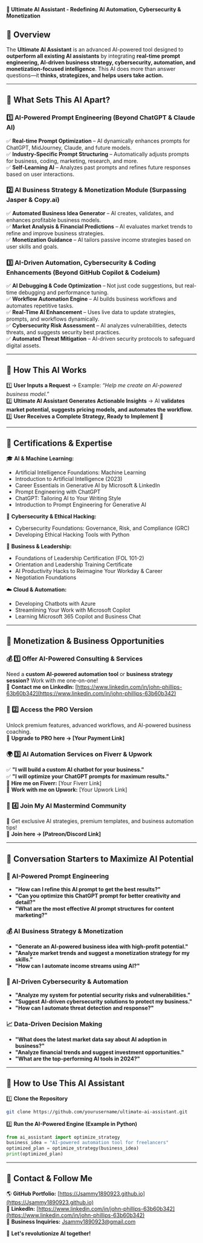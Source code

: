 **🚀 Ultimate AI Assistant - Redefining AI Automation, Cybersecurity & Monetization**

## **🔹 Overview**
The **Ultimate AI Assistant** is an advanced AI-powered tool designed to **outperform all existing AI assistants** by integrating **real-time prompt engineering, AI-driven business strategy, cybersecurity, automation, and monetization-focused intelligence**. This AI does more than answer questions—it **thinks, strategizes, and helps users take action.**

---

## **🔹 What Sets This AI Apart?**

### **1️⃣ AI-Powered Prompt Engineering (Beyond ChatGPT & Claude AI)**
✅ **Real-time Prompt Optimization** – AI dynamically enhances prompts for ChatGPT, MidJourney, Claude, and future models.  
✅ **Industry-Specific Prompt Structuring** – Automatically adjusts prompts for business, coding, marketing, research, and more.  
✅ **Self-Learning AI** – Analyzes past prompts and refines future responses based on user interactions.

### **2️⃣ AI Business Strategy & Monetization Module (Surpassing Jasper & Copy.ai)**
✅ **Automated Business Idea Generator** – AI creates, validates, and enhances profitable business models.  
✅ **Market Analysis & Financial Predictions** – AI evaluates market trends to refine and improve business strategies.  
✅ **Monetization Guidance** – AI tailors passive income strategies based on user skills and goals.

### **3️⃣ AI-Driven Automation, Cybersecurity & Coding Enhancements (Beyond GitHub Copilot & Codeium)**
✅ **AI Debugging & Code Optimization** – Not just code suggestions, but real-time debugging and performance tuning.  
✅ **Workflow Automation Engine** – AI builds business workflows and automates repetitive tasks.  
✅ **Real-Time AI Enhancement** – Uses live data to update strategies, prompts, and workflows dynamically.  
✅ **Cybersecurity Risk Assessment** – AI analyzes vulnerabilities, detects threats, and suggests security best practices.  
✅ **Automated Threat Mitigation** – AI-driven security protocols to safeguard digital assets.

---

## **🔹 How This AI Works**
1️⃣ **User Inputs a Request** → Example: *“Help me create an AI-powered business model.”*  
2️⃣ **Ultimate AI Assistant Generates Actionable Insights** → AI **validates market potential, suggests pricing models, and automates the workflow.**  
3️⃣ **User Receives a Complete Strategy, Ready to Implement** 🎯

---

## **🔹 Certifications & Expertise**
🎓 **AI & Machine Learning:**  
- Artificial Intelligence Foundations: Machine Learning  
- Introduction to Artificial Intelligence (2023)  
- Career Essentials in Generative AI by Microsoft & LinkedIn  
- Prompt Engineering with ChatGPT  
- ChatGPT: Tailoring AI to Your Writing Style  
- Introduction to Prompt Engineering for Generative AI  

🔐 **Cybersecurity & Ethical Hacking:**  
- Cybersecurity Foundations: Governance, Risk, and Compliance (GRC)  
- Developing Ethical Hacking Tools with Python  

💼 **Business & Leadership:**  
- Foundations of Leadership Certification (FOL 101-2)  
- Orientation and Leadership Training Certificate  
- AI Productivity Hacks to Reimagine Your Workday & Career  
- Negotiation Foundations  

☁️ **Cloud & Automation:**  
- Developing Chatbots with Azure  
- Streamlining Your Work with Microsoft Copilot  
- Learning Microsoft 365 Copilot and Business Chat  

---

## **🔹 Monetization & Business Opportunities**

### **💰 1️⃣ Offer AI-Powered Consulting & Services**
Need a **custom AI-powered automation tool** or **business strategy session?** Work with me one-on-one!  
🔗 **Contact me on LinkedIn:** [https://www.linkedin.com/in/john-phillips-63b60b342](https://www.linkedin.com/in/john-phillips-63b60b342)

### **🚀 2️⃣ Access the PRO Version**
Unlock premium features, advanced workflows, and AI-powered business coaching.  
🔗 **Upgrade to PRO here → [Your Payment Link]**

### **🌍 3️⃣ AI Automation Services on Fiverr & Upwork**
✅ **"I will build a custom AI chatbot for your business."**  
✅ **"I will optimize your ChatGPT prompts for maximum results."**  
🔗 **Hire me on Fiverr:** [Your Fiverr Link]  
🔗 **Work with me on Upwork:** [Your Upwork Link]  

### **🔹 4️⃣ Join My AI Mastermind Community**
🚀 Get exclusive AI strategies, premium templates, and business automation tips!  
🔗 **Join here → [Patreon/Discord Link]**

---

## **🔹 Conversation Starters to Maximize AI Potential**

### **🚀 AI-Powered Prompt Engineering**
- **"How can I refine this AI prompt to get the best results?"**  
- **"Can you optimize this ChatGPT prompt for better creativity and detail?"**  
- **"What are the most effective AI prompt structures for content marketing?"**  

### **💰 AI Business Strategy & Monetization**
- **"Generate an AI-powered business idea with high-profit potential."**  
- **"Analyze market trends and suggest a monetization strategy for my skills."**  
- **"How can I automate income streams using AI?"**  

### **🔐 AI-Driven Cybersecurity & Automation**
- **"Analyze my system for potential security risks and vulnerabilities."**  
- **"Suggest AI-driven cybersecurity solutions to protect my business."**  
- **"How can I automate threat detection and response?"**  

### **📈 Data-Driven Decision Making**
- **"What does the latest market data say about AI adoption in business?"**  
- **"Analyze financial trends and suggest investment opportunities."**  
- **"What are the top-performing AI tools in 2024?"**  

---

## **🔹 How to Use This AI Assistant**

1️⃣ **Clone the Repository**
```bash
git clone https://github.com/yourusername/ultimate-ai-assistant.git
```
2️⃣ **Run the AI-Powered Engine (Example in Python)**
```python
from ai_assistant import optimize_strategy
business_idea = "AI-powered automation tool for freelancers"
optimized_plan = optimize_strategy(business_idea)
print(optimized_plan)
```

---

## **🔹 Contact & Follow Me**
🌎 **GitHub Portfolio:** [https://Jsammy1890923.github.io](https://Jsammy1890923.github.io)  
💼 **LinkedIn:** [https://www.linkedin.com/in/john-phillips-63b60b342](https://www.linkedin.com/in/john-phillips-63b60b342)  
📧 **Business Inquiries:** Jsammy1890923@gmail.com  

🚀 **Let's revolutionize AI together!**

